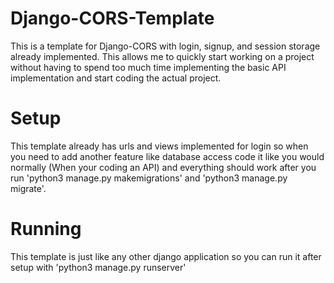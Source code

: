 # Django-CORS-Template

This is a template for Django-CORS with login, signup, and session storage already implemented. This allows me to quickly start working on a project without having to spend too much time implementing the basic API implementation and start coding the actual project.

# Setup

This template already has urls and views implemented for login so when you need to add another feature like database access code it like you would normally (When your coding an API) and everything should work after you run 'python3 manage.py makemigrations' and 'python3 manage.py migrate'. 

# Running

This template is just like any other django application so you can run it after setup with 'python3 manage.py runserver'
